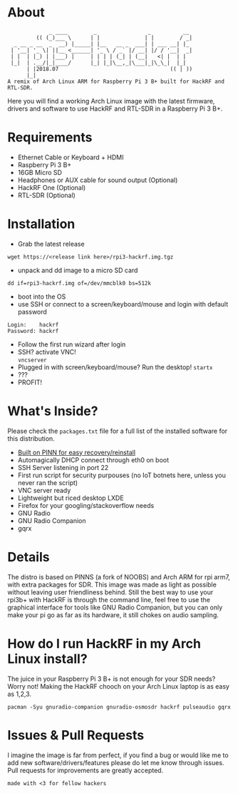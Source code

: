 # About
```
             _ ____        _                _          __ 
         (( (_)___ \      | |              | |        / _|
  _ __ _ __  _  __) |_____| |__   __ _  ___| | ___ __| |_ 
 | '__| '_ \| ||__ <______| '_ \ / _` |/ __| |/ / '__|  _|
 | |  | |_) | |___) |     | | | | (_| | (__|   <| |  | |  
 |_|  | .__/|_|____/      |_| |_|\__,_|\___|_|\_\_|  |_|  
      | |2018.07                                   (( | ))         
      |_|    
A remix of Arch Linux ARM for Raspberry Pi 3 B+ built for HackRF and RTL-SDR.  
```

Here you will find a working Arch Linux image with the latest firmware, drivers and software to use HackRF and RTL-SDR in a Raspberry Pi 3 B+.  

# Requirements
* Ethernet Cable or Keyboard + HDMI
* Raspberry Pi 3 B+
* 16GB Micro SD 
* Headphones or AUX cable for sound output (Optional)
* HackRF One (Optional)
* RTL-SDR (Optional)

# Installation
 * Grab the latest release
 
 `wget https://<release link here>/rpi3-hackrf.img.tgz`
 
 * unpack and dd image to a micro SD card
 
 `dd if=rpi3-hackrf.img of=/dev/mmcblk0 bs=512k`
  
 * boot into the OS
 * use SSH or connect to a screen/keyboard/mouse and login with default password
 
 ``` 
 Login:    hackrf
 Password: hackrf
 ```
 * Follow the first run wizard after login
 * SSH? activate VNC!  
 `vncserver`
 * Plugged in with screen/keyboard/mouse? Run the desktop!
 `startx`
 * ???
 * PROFIT!
 
  # What's Inside?
 Please check the `packages.txt` file for a full list of the installed software for this distribution. 
 * [Built on PINN for easy recovery/reinstall](https://github.com/procount/pinn)
 * Automagically DHCP connect through eth0 on boot
 * SSH Server listening in port 22
 * First run script for security purpouses (no IoT botnets here, unless you never ran the script)
 * VNC server ready
 * Lightweight but riced desktop LXDE
 * Firefox for your googling/stackoverflow needs
 * GNU Radio
 * GNU Radio Companion
 * gqrx
 
 # Details
 The distro is based on PINNS (a fork of NOOBS) and Arch ARM for rpi arm7, with extra packages for SDR.
 This image was made as light as possible without leaving user friendliness behind. Still the best way to use your rpi3b+ with HackRF is through the command line, feel free to use the graphical interface for tools like GNU Radio Companion, but you can only make your pi go as far as its hardware, it still chokes on audio sampling.  
 
 # How do I run HackRF in my Arch Linux install?
 The juice in your Raspberry Pi 3 B+ is not enough for your SDR needs? Worry not! Making the HackRF chooch on your Arch Linux laptop is as easy as 1,2,3.  
 ```
 pacman -Syu gnuradio-companion gnuradio-osmosdr hackrf pulseaudio gqrx
 ```
 
 # Issues & Pull Requests 
 I imagine the image is far from perfect, if you find a bug or would like me to add new software/drivers/features please do let me know through issues.
 Pull requests for improvements are greatly accepted.
 
 `made with <3 for fellow hackers`
